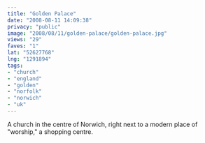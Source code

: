 ```yaml
---
title: "Golden Palace"
date: "2008-08-11 14:09:38"
privacy: "public"
image: "2008/08/11/golden-palace/golden-palace.jpg"
views: "29"
faves: "1"
lat: "52627768"
lng: "1291894"
tags:
- "church"
- "england"
- "golden"
- "norfolk"
- "norwich"
- "uk"
---
```

A church in the centre of Norwich, right next to a modern place of &quot;worship,&quot; a shopping centre.<a href="/photos/2008/08/11/golden-palace"></a>
